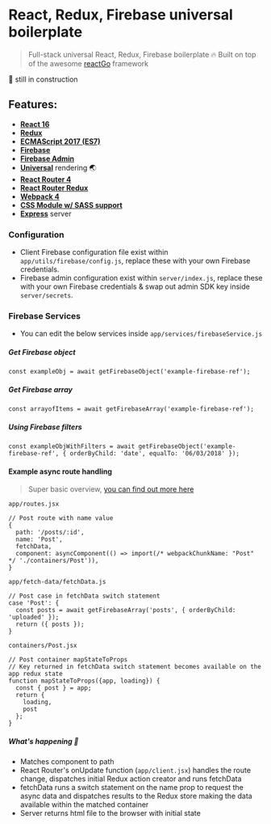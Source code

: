 # React, Redux, Firebase universal boilerplate

> Full-stack universal React, Redux, Firebase boilerplate :fire: Built on top of the awesome [reactGo](https://github.com/reactGo/reactGo) framework

:construction: still in construction

## Features:
- [**React 16**](https://facebook.github.io/react/)
- [**Redux**](https://github.com/reactjs/redux)
- [**ECMAScript 2017 (ES7)**](https://developer.mozilla.org/en-US/docs/Web/JavaScript/New_in_JavaScript/ECMAScript_Next_support_in_Mozilla)
- [**Firebase**](https://firebase.google.com/)
- [**Firebase Admin**](https://firebase.google.com/docs/admin/setup)
- [**Universal**](https://medium.com/@ghengeveld/isomorphism-vs-universal-javascript-4b47fb481beb#.4x2t3jlmx) rendering :earth_asia:
- [**React Router 4**](https://github.com/reactjs/react-router)
- [**React Router Redux**](https://github.com/reactjs/react-router-redux)
- [**Webpack 4**](https://github.com/webpack/webpack)
- [**CSS Module w/ SASS support**](https://github.com/css-modules/css-modules)
- [**Express**](https://expressjs.com/en/api.html) server

### Configuration

- Client Firebase configuration file exist within `app/utils/firebase/config.js`, replace these with your own Firebase credentials.
- Firebase admin configuration exist within `server/index.js`, replace these with your own Firebase credentials & swap out admin SDK key inside `server/secrets`.

### Firebase Services

- You can edit the below services inside `app/services/firebaseService.js`

##### Get Firebase object

```
const exampleObj = await getFirebaseObject('example-firebase-ref');
```

##### Get Firebase array

```
const arrayofItems = await getFirebaseArray('example-firebase-ref');
```

##### Using Firebase filters

```
const exampleObjWithFilters = await getFirebaseObject('example-firebase-ref', { orderByChild: 'date', equalTo: '06/03/2018' });
```

#### Example async route handling

> Super basic overview, [you can find out more here](https://github.com/reactGo/reactGo)

`app/routes.jsx`

```
// Post route with name value
{
  path: '/posts/:id',
  name: 'Post',
  fetchData,
  component: asyncComponent(() => import(/* webpackChunkName: "Post" */ './containers/Post')),
}
```
`app/fetch-data/fetchData.js`

```
// Post case in fetchData switch statement
case 'Post': {
  const posts = await getFirebaseArray('posts', { orderByChild: 'uploaded' });
  return ({ posts });
}
```
`containers/Post.jsx`

```
// Post container mapStateToProps
// Key returned in fetchData switch statement becomes available on the app redux state
function mapStateToProps({app, loading}) {
  const { post } = app;
  return {
    loading,
    post
  };
}
```

##### What's happening 🤔

- Matches component to path
- React Router's onUpdate function (`app/client.jsx`) handles the route change, dispatches initial Redux action creator and runs fetchData
- fetchData runs a switch statement on the name prop to request the async data and dispatches results to the Redux store making the data available within the matched container
- Server returns html file to the browser with initial state
